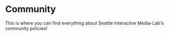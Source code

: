 # Community
This is where you can find everything about Seattle Interactive Media-Lab's community policies!
